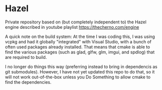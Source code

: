 # Hazel
Private repository based on (but completely independent to) the Hazel engine described in youtube playlist https://thecherno.com/engine

A quick note on the build system:
At the time I was coding this, I was using vcpkg and had it globally "integrated" with Visual Studio, with a bunch of often used packages already installed.
That means that cmake is able to find the various packages (such as glad, glfw, glm, imgui, and spdlog) that are required to build.

I no longer do things this way (preferring instead to bring in dependencis as git submodules).  However, I have not yet updated this repo to do that, so it will not work out-of-the-box unless you Do Something to allow cmake to find the dependencies.
